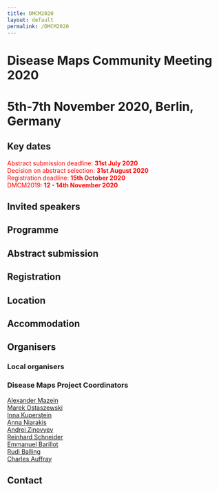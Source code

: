 ```yaml
---
title: DMCM2020
layout: default
permalink: /DMCM2020
---
```


# Disease Maps Community Meeting 2020
# 5th-7th November 2020, Berlin, Germany

## Key dates

<p style="color:red;">
Abstract submission deadline: <strong>31st July 2020</strong><br />
Decision on abstract selection: <strong>31st August 2020</strong><br />
Registration deadline: <strong>15th October 2020</strong><br />
DMCM2019: <strong>12 - 14th November 2020</strong>
</p>

## Invited speakers


## Programme


## Abstract submission


## Registration


## Location


## Accommodation


## Organisers


### Local organisers



### Disease Maps Project Coordinators

<p><a href="mailto:a.mazein@gmail.com">Alexander Mazein</a>
<br /><a href="mailto:marek.ostaszewski@uni.lu">Marek Ostaszewski</a>
<br /><a href="mailto:inna.kuperstein@curie.fr">Inna Kuperstein</a>
<br /><a href="mailto:anna.niaraki@univ-evry.fr">Anna Niarakis</a>
<br /><a href="mailto:andrei.zinovyev@curie.fr">Andrei Zinovyev</a>
<br /><a href="mailto:reinhard.schneider@uni.lu">Reinhard Schneider</a>
<br /><a href="mailto:emmanuel.barillot@curie.fr ">Emmanuel Barillot</a>
<br /><a href="mailto:rudi.balling@uni.lu">Rudi Balling</a>
<br /><a href="mailto:cauffray@eisbm.org">Charles Auffray</a>
</p>

## Contact
